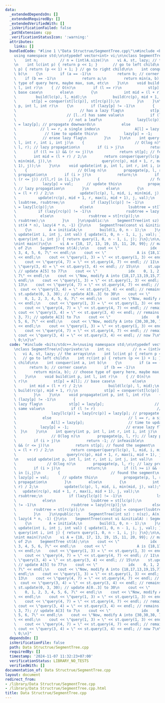 ```yaml
---
data:
  _extendedDependsOn: []
  _extendedRequiredBy: []
  _extendedVerifiedWith: []
  _isVerificationFailed: false
  _pathExtension: cpp
  _verificationStatusIcon: ':warning:'
  attributes:
    links: []
  bundledCode: "#line 1 \"Data Structrue/SegmentTree.cpp\"\n#include <bits/stdc++.h>\n\
    using namespace std;\n\ntypedef vector<int> vi;\n\nclass SegmentTree\n{\nprivate:\n\
    \    int n;          // n = (int)A.size()\n    vi A, st, lazy; // the arrays\n\
    \n    int lc(int p) { return p << 1; }       // go to left child\n    int rc(int\
    \ p) { return (p << 1) + 1; } // go to right child\n\n    int conquer(int a, int\
    \ b)\n    {\n        if (a == -1)\n            return b; // corner case\n    \
    \    if (b == -1)\n            return a;\n        return min(a, b); // choose\
    \ type of query here, maybe max, sum, etc\n    }\n\n    void build(int p, int\
    \ l, int r)\n    { // O(n)\n        if (l == r)\n            st[p] = A[l]; //\
    \ base case\n        else\n        {\n            int mid = (l + r) / 2;\n   \
    \         build(lc(p), l, mid);\n            build(rc(p), mid + 1, r);\n     \
    \       st[p] = conquer(st[lc(p)], st[rc(p)]);\n        }\n    }\n\n    void propagate(int\
    \ p, int l, int r)\n    {\n        if (lazy[p] != -1)\n        {             \
    \                             // has a lazy flag\n            st[p] = lazy[p];\
    \                       // [l..r] has same value\n            if (l != r)    \
    \                        // not a leaf\n                lazy[lc(p)] = lazy[rc(p)]\
    \ = lazy[p]; // propagate downwards\n            else                        \
    \           // l == r, a single index\n                A[l] = lazy[p];       \
    \             // time to update this\n            lazy[p] = -1;              \
    \            // erase lazy flag\n        }\n    }\n\n    int query(int p, int\
    \ l, int r, int i, int j)\n    {                       // O(log n)\n        propagate(p,\
    \ l, r); // lazy propagation\n        if (i > j)\n            return -1; // infeasible\n\
    \        if ((l >= i) && (r <= j))\n            return st[p]; // found the segment\n\
    \        int mid = (l + r) / 2;\n        return conquer(query(lc(p), l, mid, i,\
    \ min(mid, j)),\n                       query(rc(p), mid + 1, r, max(i, mid +\
    \ 1), j));\n    }\n\n    void update(int p, int l, int r, int i, int j, int val)\n\
    \    {                       // O(log n)\n        propagate(p, l, r); // lazy\
    \ propagation\n        if (i > j)\n            return;\n        if ((l >= i) &&\
    \ (r <= j)) //[l,r] in [i,j]\n        {                       // found the segment\n\
    \            lazy[p] = val;      // update this\n            propagate(p, l, r);\
    \ // lazy propagation\n        }\n        else\n        {\n            int mid\
    \ = (l + r) / 2;\n            update(lc(p), l, mid, i, min(mid, j), val);\n  \
    \          update(rc(p), mid + 1, r, max(i, mid + 1), j, val);\n            int\
    \ lsubtree, rsubtree;\n            if (lazy[lc(p)] != -1)\n                lsubtree\
    \ = lazy[lc(p)];\n            else\n                lsubtree = st[lc(p)];\n  \
    \          if (lazy[rc(p)] != -1)\n                rsubtree = lazy[rc(p)];\n \
    \           else\n                rsubtree = st[rc(p)];\n            st[p] = conquer(lsubtree,\
    \ rsubtree);\n        }\n    }\n\npublic:\n    SegmentTree(int sz) : n(sz), A(n),\
    \ st(4 * n), lazy(4 * n, -1) {}\n\n    SegmentTree(const vi &initialA) : SegmentTree((int)initialA.size())\n\
    \    {\n        A = initialA;\n        build(1, 0, n - 1);\n    }\n\n    void\
    \ update(int i, int j, int val) { update(1, 0, n - 1, i, j, val); }\n\n    int\
    \ query(int i, int j) { return query(1, 0, n - 1, i, j); }\n};\n\n// Example Code\n\
    \nint main()\n{\n    vi A = {18, 17, 13, 19, 15, 11, 20, 99}; // make n a power\
    \ of 2\n    SegmentTree st(A);\n\n    cout << \"              idx    0, 1, 2,\
    \ 3, 4, 5, 6, 7\" << endl;\n    cout << \"              A is {18,17,13,19,15,11,20,oo}\"\
    \ << endl;\n    cout << \"query(1, 3) = \" << st.query(1, 3) << endl; // 13\n\
    \    cout << \"query(4, 7) = \" << st.query(4, 7) << endl; // 11\n    cout <<\
    \ \"query(3, 4) = \" << st.query(3, 4) << endl; // 15\n\n    st.update(5, 5, 77);\
    \ // update A[5] to 77\n    cout << \"              idx    0, 1, 2, 3, 4, 5, 6,\
    \ 7\" << endl;\n    cout << \"Now, modify A into {18,17,13,19,15,77,20,oo}\" <<\
    \ endl;\n    cout << \"query(1, 3) = \" << st.query(1, 3) << endl; // remains\
    \ 13\n    cout << \"query(4, 7) = \" << st.query(4, 7) << endl; // now 15\n  \
    \  cout << \"query(3, 4) = \" << st.query(3, 4) << endl; // remains 15\n\n   \
    \ st.update(0, 3, 30); // update A[0..3] to 30\n    cout << \"              idx\
    \    0, 1, 2, 3, 4, 5, 6, 7\" << endl;\n    cout << \"Now, modify A into {30,30,30,30,15,77,20,oo}\"\
    \ << endl;\n    cout << \"query(1, 3) = \" << st.query(1, 3) << endl; // now 30\n\
    \    cout << \"query(4, 7) = \" << st.query(4, 7) << endl; // remains 15\n   \
    \ cout << \"query(3, 4) = \" << st.query(3, 4) << endl; // remains 15\n\n    st.update(3,\
    \ 3, 7); // update A[3] to 7\n    cout << \"              idx    0, 1, 2, 3, 4,\
    \ 5, 6, 7\" << endl;\n    cout << \"Now, modify A into {30,30,30, 7,15,77,20,oo}\"\
    \ << endl;\n    cout << \"query(1, 3) = \" << st.query(1, 3) << endl; // now 7\n\
    \    cout << \"query(4, 7) = \" << st.query(4, 7) << endl; // remains 15\n   \
    \ cout << \"query(3, 4) = \" << st.query(3, 4) << endl; // now 7\n\n    return\
    \ 0;\n}\n"
  code: "#include <bits/stdc++.h>\nusing namespace std;\n\ntypedef vector<int> vi;\n\
    \nclass SegmentTree\n{\nprivate:\n    int n;          // n = (int)A.size()\n \
    \   vi A, st, lazy; // the arrays\n\n    int lc(int p) { return p << 1; }    \
    \   // go to left child\n    int rc(int p) { return (p << 1) + 1; } // go to right\
    \ child\n\n    int conquer(int a, int b)\n    {\n        if (a == -1)\n      \
    \      return b; // corner case\n        if (b == -1)\n            return a;\n\
    \        return min(a, b); // choose type of query here, maybe max, sum, etc\n\
    \    }\n\n    void build(int p, int l, int r)\n    { // O(n)\n        if (l ==\
    \ r)\n            st[p] = A[l]; // base case\n        else\n        {\n      \
    \      int mid = (l + r) / 2;\n            build(lc(p), l, mid);\n           \
    \ build(rc(p), mid + 1, r);\n            st[p] = conquer(st[lc(p)], st[rc(p)]);\n\
    \        }\n    }\n\n    void propagate(int p, int l, int r)\n    {\n        if\
    \ (lazy[p] != -1)\n        {                                          // has a\
    \ lazy flag\n            st[p] = lazy[p];                       // [l..r] has\
    \ same value\n            if (l != r)                            // not a leaf\n\
    \                lazy[lc(p)] = lazy[rc(p)] = lazy[p]; // propagate downwards\n\
    \            else                                   // l == r, a single index\n\
    \                A[l] = lazy[p];                    // time to update this\n \
    \           lazy[p] = -1;                          // erase lazy flag\n      \
    \  }\n    }\n\n    int query(int p, int l, int r, int i, int j)\n    {       \
    \                // O(log n)\n        propagate(p, l, r); // lazy propagation\n\
    \        if (i > j)\n            return -1; // infeasible\n        if ((l >= i)\
    \ && (r <= j))\n            return st[p]; // found the segment\n        int mid\
    \ = (l + r) / 2;\n        return conquer(query(lc(p), l, mid, i, min(mid, j)),\n\
    \                       query(rc(p), mid + 1, r, max(i, mid + 1), j));\n    }\n\
    \n    void update(int p, int l, int r, int i, int j, int val)\n    {         \
    \              // O(log n)\n        propagate(p, l, r); // lazy propagation\n\
    \        if (i > j)\n            return;\n        if ((l >= i) && (r <= j)) //[l,r]\
    \ in [i,j]\n        {                       // found the segment\n           \
    \ lazy[p] = val;      // update this\n            propagate(p, l, r); // lazy\
    \ propagation\n        }\n        else\n        {\n            int mid = (l +\
    \ r) / 2;\n            update(lc(p), l, mid, i, min(mid, j), val);\n         \
    \   update(rc(p), mid + 1, r, max(i, mid + 1), j, val);\n            int lsubtree,\
    \ rsubtree;\n            if (lazy[lc(p)] != -1)\n                lsubtree = lazy[lc(p)];\n\
    \            else\n                lsubtree = st[lc(p)];\n            if (lazy[rc(p)]\
    \ != -1)\n                rsubtree = lazy[rc(p)];\n            else\n        \
    \        rsubtree = st[rc(p)];\n            st[p] = conquer(lsubtree, rsubtree);\n\
    \        }\n    }\n\npublic:\n    SegmentTree(int sz) : n(sz), A(n), st(4 * n),\
    \ lazy(4 * n, -1) {}\n\n    SegmentTree(const vi &initialA) : SegmentTree((int)initialA.size())\n\
    \    {\n        A = initialA;\n        build(1, 0, n - 1);\n    }\n\n    void\
    \ update(int i, int j, int val) { update(1, 0, n - 1, i, j, val); }\n\n    int\
    \ query(int i, int j) { return query(1, 0, n - 1, i, j); }\n};\n\n// Example Code\n\
    \nint main()\n{\n    vi A = {18, 17, 13, 19, 15, 11, 20, 99}; // make n a power\
    \ of 2\n    SegmentTree st(A);\n\n    cout << \"              idx    0, 1, 2,\
    \ 3, 4, 5, 6, 7\" << endl;\n    cout << \"              A is {18,17,13,19,15,11,20,oo}\"\
    \ << endl;\n    cout << \"query(1, 3) = \" << st.query(1, 3) << endl; // 13\n\
    \    cout << \"query(4, 7) = \" << st.query(4, 7) << endl; // 11\n    cout <<\
    \ \"query(3, 4) = \" << st.query(3, 4) << endl; // 15\n\n    st.update(5, 5, 77);\
    \ // update A[5] to 77\n    cout << \"              idx    0, 1, 2, 3, 4, 5, 6,\
    \ 7\" << endl;\n    cout << \"Now, modify A into {18,17,13,19,15,77,20,oo}\" <<\
    \ endl;\n    cout << \"query(1, 3) = \" << st.query(1, 3) << endl; // remains\
    \ 13\n    cout << \"query(4, 7) = \" << st.query(4, 7) << endl; // now 15\n  \
    \  cout << \"query(3, 4) = \" << st.query(3, 4) << endl; // remains 15\n\n   \
    \ st.update(0, 3, 30); // update A[0..3] to 30\n    cout << \"              idx\
    \    0, 1, 2, 3, 4, 5, 6, 7\" << endl;\n    cout << \"Now, modify A into {30,30,30,30,15,77,20,oo}\"\
    \ << endl;\n    cout << \"query(1, 3) = \" << st.query(1, 3) << endl; // now 30\n\
    \    cout << \"query(4, 7) = \" << st.query(4, 7) << endl; // remains 15\n   \
    \ cout << \"query(3, 4) = \" << st.query(3, 4) << endl; // remains 15\n\n    st.update(3,\
    \ 3, 7); // update A[3] to 7\n    cout << \"              idx    0, 1, 2, 3, 4,\
    \ 5, 6, 7\" << endl;\n    cout << \"Now, modify A into {30,30,30, 7,15,77,20,oo}\"\
    \ << endl;\n    cout << \"query(1, 3) = \" << st.query(1, 3) << endl; // now 7\n\
    \    cout << \"query(4, 7) = \" << st.query(4, 7) << endl; // remains 15\n   \
    \ cout << \"query(3, 4) = \" << st.query(3, 4) << endl; // now 7\n\n    return\
    \ 0;\n}"
  dependsOn: []
  isVerificationFile: false
  path: Data Structrue/SegmentTree.cpp
  requiredBy: []
  timestamp: '2024-11-07 11:32:23+07:00'
  verificationStatus: LIBRARY_NO_TESTS
  verifiedWith: []
documentation_of: Data Structrue/SegmentTree.cpp
layout: document
redirect_from:
- /library/Data Structrue/SegmentTree.cpp
- /library/Data Structrue/SegmentTree.cpp.html
title: Data Structrue/SegmentTree.cpp
---
```

